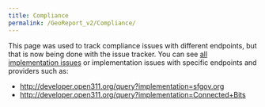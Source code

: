 ```yaml
---
title: Compliance
permalink: /GeoReport_v2/Compliance/
---
```


This page was used to track compliance issues with different endpoints, but that is now being done with the issue tracker. You can see [all implementation issues](http://developer.open311.org/report/13) or implementation issues with specific endpoints and providers such as:

-   <http://developer.open311.org/query?implementation=sfgov.org>
-   <http://developer.open311.org/query?implementation=Connected+Bits>
